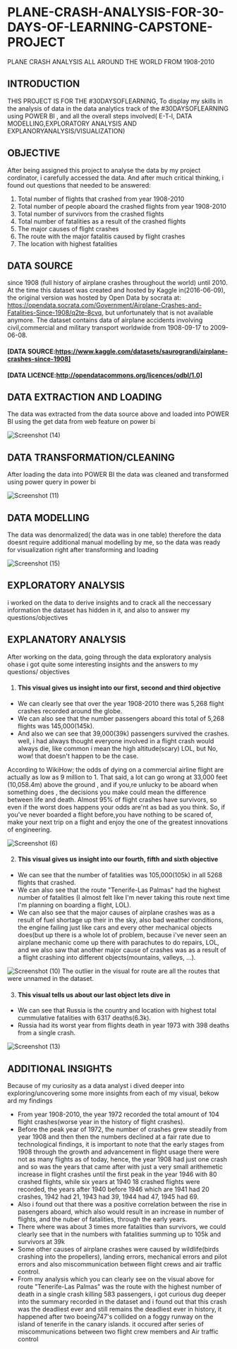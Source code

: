 # PLANE-CRASH-ANALYSIS-FOR-30-DAYS-OF-LEARNING-CAPSTONE-PROJECT
PLANE CRASH ANALYSIS ALL AROUND THE WORLD FROM 1908-2010 

## INTRODUCTION 
THIS PROJECT IS FOR THE #30DAYSOFLEARNING, To display my skills in the analysis of data in the data analytics track of the #30DAYSOFLEARNING using POWER BI , and all the overall steps involved( E-T-l, DATA MODELLING,EXPLORATORY ANALYSIS AND EXPLANORYANALYSIS/VISUALIZATION)                                                                   
## OBJECTIVE 
After being assigned this project to analyse the data by my project cordinator, i carefully accessed the data. 
And after much critical thinking, i found out questions that needed to be answered: 

1. Total number of flights that crashed from year 1908-2010 
2. Total number of people aboard the crashed flights from year 1908-2010
3. Total number of survivors from the crashed flights 
4. Total number of fatalities as a result of the crashed flights
5. The major causes of flight crashes 
6. The route with the major fatalitis caused by flight crashes
7. The location with highest fatalities

## DATA SOURCE 
since 1908 (full history of airplane crashes throughout the world) until 2010. At the time this dataset was created and hosted by Kaggle in(2016-06-09), the original version was hosted by Open Data by socrata at: https://opendata.socrata.com/Government/Airplane-Crashes-and-Fatalities-Since-1908/q2te-8cvq, but unfortunately that is not available anymore. The dataset contains data of airplane accidents involving civil,commercial and military transport worldwide from 1908-09-17 to 2009-06-08.         

#### [DATA SOURCE:https://www.kaggle.com/datasets/saurograndi/airplane-crashes-since-1908]                                                                                   

#### [DATA LICENCE:http://opendatacommons.org/licences/odbl/1.0]  

## DATA EXTRACTION AND LOADING 
The data was extracted from the data source above and loaded into POWER BI using the get data from web feature on power bi

![Screenshot (14)](https://user-images.githubusercontent.com/107328546/179244863-fc21fe07-51c3-4cdd-a3ea-9ff66bfcd653.png)

## DATA TRANSFORMATION/CLEANING  
After loading the data into POWER BI the data was cleaned and transformed using power query in power bi  

![Screenshot (11)](https://user-images.githubusercontent.com/107328546/179245946-3045c678-634c-465c-a708-4721bf1ea527.png)

## DATA MODELLING 
The data was denormalized( the data was in one table) therefore the data doesnt require additional manual modelling by me, so the data was ready for visualization right after transforming and loading 

![Screenshot (15)](https://user-images.githubusercontent.com/107328546/179247810-40255a36-da7d-426c-a318-034c286d8202.png)

## EXPLORATORY ANALYSIS 
i worked on the data to derive insights and to crack all the neccessary information the dataset has hidden in it, and also to answer my questions/objectives 

## EXPLANATORY ANALYSIS 
After working on the data, going through the data exploratory analysis ohase i got quite some interesting insights and the answers to my questions/ objectives 

1. #### This visual gives us insight into our first, second and third objective
- We can clearly see that over the year 1908-2010 there was 5,268 flight crashes recorded around the globe.
- We  can also see that the number passengers aboard this total of 5,268 flights was 145,000(145k). 
- And also we can see that 39,000(39k) passengers survived the crashes. well, i had always thought everyone involved in a flight crash would always die, like common i mean the high altitude(scary) LOL, but No, wow! that doesn't happen to be the case.   

According to WikiHow; 
the odds of dying on a commercial airline flight are actually as low as 9 million to 1. That said, a lot can go wrong at 33,000 feet (10,058.4m) above the ground , and if you,re unlucky to be aboard when something does , the decisions you make could mean the difference between life and death. Almost 95% of flight crashes have survivors, so even if the worst does happens your odds are'nt as bad as you think. So, if you've never boarded a flight before,you have nothing to be scared of, make your next trip on a flight and enjoy the one of the greatest innovations of engineering.

![Screenshot (6)](https://user-images.githubusercontent.com/107328546/179326781-e034782f-b08f-442e-8e34-9d4453b5df09.png)

2. #### This visual gives us insight into our fourth, fifth and sixth objective 
- We can see that the number of fatalities was 105,000(105k) in all 5268 flights that crashed.
- We can also see that the route "Tenerife-Las Palmas" had the highest number of fatalities (I almost felt like I'm never taking this route next time I'm planning on boarding a flight, LOL).
- We can also see that the major causes of airplane crashes was as a result of fuel shortage up their in the sky, also bad weather conditions, the engine failing just like cars and every other mechanical objects does(but up there is a whole lot of problem, because i've never seen an airplane mechanic come up there with parachutes to do repairs, LOL, and we also saw that another major cause of crashes was as a result of a flight crashing into different objects(mountains, valleys, ...).

![Screenshot (10)](https://user-images.githubusercontent.com/107328546/179347832-6b6ff2e5-5053-44b8-8a9e-488cff23ce48.png)
The outlier in the visual for route are all the routes that were unnamed in the dataset.

3. #### This visual tells us about our last object lets dive in
- We can see that Russia is the country and location with highest total cummulative fatalities with 6317 deaths(6.3k).
- Russia had its worst year from flights death in year 1973 with 398 deaths from a single crash.  

![Screenshot (13)](https://user-images.githubusercontent.com/107328546/179349004-bfa620a7-0f4f-4235-a697-5db2313e5879.png)

## ADDITIONAL INSIGHTS 
Because of my curiosity as a data analyst i dived deeper into exploring/uncovering some more insights from each of my visual, bekow ard my findings
- From year 1908-2010, the year 1972 recorded the total amount of 104 flight crashes(worse year in the history of flight crashes).
- Before the peak year of 1972, the number of crashes grew steadily from year 1908 and then then the numbers declined at a fair rate due to technological findings, it is important to note that the early stages from 1908 through the growth and advancement in flight usage there were not as many flights as of today, hence, the year 1908 had just one crash and so was the years that came after with just a very small arithemetic increase in flight crashes until the first peak in the year 1946 with 80 crashed flights, while six years at 1940 18 crashed flights were recorded, the years after 1940 before 1946 which are 1941 had 20 crashes, 1942 had 21, 1943 had 39, 1944 had 47, 1945 had 69.
- Also i found out that there was a positive correlation between the rise in pasengers aboard, which also would result in an increase in number of flights, and the nuber of fatalities, through the early years.   
- There where was about 3 times more fatalities than survivors, we could clearly see that in the numbers with fatalities summing up to 105k and survivors at 39k
- Some other causes of airplane crashes were caused by wildlife(birds crashing into the propellers), landing errors, mechanical errors and pilot errors and also miscommunication between flight crews and air traffic control.
- From my analysis which you can clearly see on the visual above for route "Tenerife-Las Palmas" was the route with the highest number of death in a single crash killing 583 passengers, i got curious dug deeper into the summary recorded in the dataset and i found out that this crash was the deadliest ever and still remains the deadliest ever in history, it happened after two boeing747's collided on a foggy runway on the island of tenerife in the canary islands. it occured after series of miscommunications between two flight crew members and Air traffic control 
